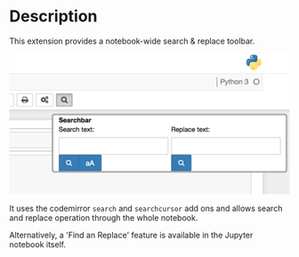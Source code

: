 Description
===========
This extension provides a notebook-wide search & replace toolbar.

![before](icon.png)

It uses the codemirror `search` and `searchcursor` add ons and allows search and replace operation through the
whole notebook.   
  
Alternatively, a 'Find an Replace' feature is available in the Jupyter notebook itself.
 
